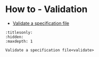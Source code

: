 # How to - Validation

* [Validate a specification file](validate)

```{toctree}
:titlesonly:
:hidden:
:maxdepth: 1

Validate a specification file<validate>

```
